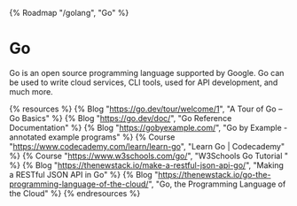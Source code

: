{% Roadmap "/golang", "Go" %}


# Go

Go is an open source programming language supported by Google. Go can be used to write cloud services, CLI tools, used for API development, and much more.

{% resources %}
  {% Blog "https://go.dev/tour/welcome/1", "A Tour of Go – Go Basics" %}
  {% Blog "https://go.dev/doc/", "Go Reference Documentation" %}
  {% Blog "https://gobyexample.com/", "Go by Example - annotated example programs" %}
  {% Course "https://www.codecademy.com/learn/learn-go", "Learn Go | Codecademy" %}
  {% Course "https://www.w3schools.com/go/", "W3Schools Go Tutorial " %}
  {% Blog "https://thenewstack.io/make-a-restful-json-api-go/", "Making a RESTful JSON API in Go" %}
  {% Blog "https://thenewstack.io/go-the-programming-language-of-the-cloud/", "Go, the Programming Language of the Cloud" %}
{% endresources %}
